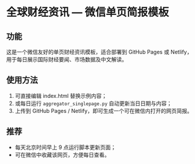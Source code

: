 # 全球财经资讯 — 微信单页简报模板

## 功能
这是一个微信友好的单页财经资讯模板，适合部署到 GitHub Pages 或 Netlify，用于每日展示国际财经要闻、市场数据及中文解读。

## 使用方法
1. 可直接编辑 index.html 替换示例内容；
2. 或每日运行 `aggregator_singlepage.py` 自动更新当日日期与内容；
3. 上传到 GitHub Pages / Netlify，即可生成一个可在微信内打开的网页简报。

## 推荐
- 每天北京时间早上 9 点运行脚本更新页面；
- 可在微信中收藏该网页，方便每日查看。
